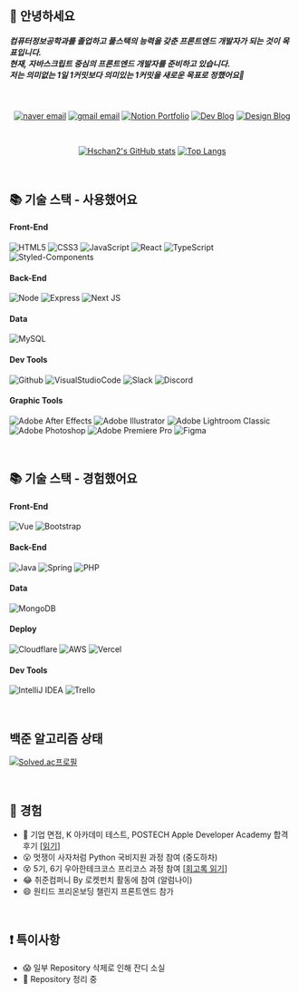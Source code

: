 ## 👋 안녕하세요 
<h5>컴퓨터정보공학과를 졸업하고 풀스택의 능력을 갖춘 프론트엔드 개발자가 되는 것이 목표입니다. <br/> 현재, 자바스크립트 중심의 프론트엔드 개발자를 준비하고 있습니다. <br/> 저는 의미없는 1일 1커밋보다 의미있는 1커밋을 새로운 목표로 정했어요💪</h5>   

<br />

<div align=center>
  
  [![naver email](https://img.shields.io/badge/Naver%20Mail-12A614?logo=naver&style=flat&logoColor=white)](mailto:seongchan_@naver.com)
  [![gmail email](https://img.shields.io/badge/Gmail-D21F1F?logo=google&style=flat&logoColor=white)](mailto:hseongchan2@gmail.com)
  [![Notion Portfolio](https://img.shields.io/badge/Notion_Portfolio-AEAEAE?logo=notion&style=flat&logoColor=white)](https://www.notion.so/HS-ead5a5d6a41a4116b63d4ec5bf830253)
  [![Dev Blog](https://img.shields.io/badge/Dev_Blog-000000?logo=tistory&style=flat&logoColor=white)](https://hseongchan2.tistory.com/)
  [![Design Blog](https://img.shields.io/badge/Design_Blog-2DB400?logo=naver&style=flat&logoColor=white)](https://blog.naver.com/seongchan)

<br />
  
[![Hschan2's GitHub stats](https://github-readme-stats.vercel.app/api?username=Hschan2&show_icons=true&theme=onedark)](https://github.com/Hschan2/github-readme-stats)
[![Top Langs](https://github-readme-stats.vercel.app/api/top-langs/?username=Hschan2&theme=onedark&layout=compact)](https://github.com/anuraghazra/github-readme-stats)
  
</div>

<br />

## 📚 기술 스택 - 사용했어요
<h4>Front-End</h4>

![HTML5](https://img.shields.io/badge/HTML5-E34F26?style=flat-square&logo=html5&logoColor=white)
![CSS3](https://img.shields.io/badge/CSS3-1572B6?style=flat-square&logo=css3&logoColor=white)
![JavaScript](https://img.shields.io/badge/JavaScript-F7DF1E?style=flat-square&logo=javascript&logoColor=black)
![React](https://img.shields.io/badge/React-61DAFB?style=flat-square&logo=React&logoColor=black)
![TypeScript](https://img.shields.io/badge/TypeScript-3178C6?style=flat-square&logo=Typescript&logoColor=white)
![Styled-Components](https://img.shields.io/badge/Styled_Components-DB7093?style=flat-square&logo=styled-components&logoColor=white)

<h4>Back-End</h4>

![Node](https://img.shields.io/badge/Node.js-339933?style=flat-square&logo=Node.js&logoColor=white)
![Express](https://img.shields.io/badge/Express-000000?style=flat-square&logo=Express&logoColor=white)
![Next JS](https://img.shields.io/badge/Next.js-000000?style=flat-square&logo=Next.js&logoColor=white)

<h4>Data</h4>

![MySQL](https://img.shields.io/badge/MySQL-4479A1?style=flat-square&logo=MySQL&logoColor=white)

<h4>Dev Tools</h4>

![Github](https://img.shields.io/badge/GitHub-181717?style=flat-square&logo=GitHub&logoColor=white)
![VisualStudioCode](https://img.shields.io/badge/Visual_Studio_Code-007ACC?style=flat-square&logo=Visual-Studio-Code&logoColor=white)
![Slack](https://img.shields.io/badge/Slack-4A154B?style=flat&logo=slack&logoColor=white)
![Discord](https://img.shields.io/badge/Discord-%235865F2.svg?style=flat&logo=discord&logoColor=white)

<h4>Graphic Tools</h4>

![Adobe After Effects](https://img.shields.io/badge/Adobe%20After%20Effects-9999FF.svg?style=flat&logo=Adobe%20After%20Effects&logoColor=white)
![Adobe Illustrator](https://img.shields.io/badge/Adobe%20Illustrator-%23FF9A00.svg?style=flat&logo=adobe%20illustrator&logoColor=white)
![Adobe Lightroom Classic](https://img.shields.io/badge/Adobe%20Lightroom%20Classic-31A8FF.svg?style=flat&logo=Adobe%20Lightroom%20Classic&logoColor=white)
![Adobe Photoshop](https://img.shields.io/badge/Adobe_Photoshop-%2331A8FF.svg?style=flat&logo=adobe%20photoshop&logoColor=white)
![Adobe Premiere Pro](https://img.shields.io/badge/Adobe%20Premiere%20Pro-9999FF.svg?style=flat&logo=Adobe%20Premiere%20Pro&logoColor=white)
![Figma](https://img.shields.io/badge/Figma-%23F24E1E.svg?style=flat&logo=Figma&logoColor=white)

<br />

## 📚 기술 스택 - 경험했어요

<h4>Front-End</h4>

![Vue](https://img.shields.io/badge/Vue.js-4FC08D?style=flat-square&logo=Vue.js&logoColor=white)
![Bootstrap](https://img.shields.io/badge/Bootstrap-7952B3?style=flat-square&logo=Bootstrap&logoColor=white)

<h4>Back-End</h4>

![Java](https://img.shields.io/badge/HTML5-E34F26?style=flat-square&logo=html5&logoColor=white)
![Spring](https://img.shields.io/badge/Spring-6DB33F?style=flat-square&logo=Spring&logoColor=white)
![PHP](https://img.shields.io/badge/PHP-777BB4?style=flat-square&logo=php&logoColor=white)

<h4>Data</h4>

![MongoDB](https://img.shields.io/badge/MongoDB-47A248?style=flat-square&logo=MongoDB&logoColor=white)

<h4>Deploy</h4>

![Cloudflare](https://img.shields.io/badge/Cloudflare-ED8B00?style=flat&logo=cloudflare&logoColor=white)
![AWS](https://img.shields.io/badge/Amazon_AWS-232F3E?style=flat-square&logo=amazonaws&logoColor=white)
![Vercel](https://img.shields.io/badge/Vercel-000000?style=flat-square&logo=Vercel&logoColor=white)

<h4>Dev Tools</h4>

![IntelliJ IDEA](https://img.shields.io/badge/IntelliJIDEA-000000.svg?style=flat&logo=intellij-idea&logoColor=white)
![Trello](https://img.shields.io/badge/Trello-%23026AA7.svg?style=flat&logo=Trello&logoColor=white)

<br/>

## 백준 알고리즘 상태

[![Solved.ac프로필](http://mazassumnida.wtf/api/v2/generate_badge?boj=hseongchan2)](https://solved.ac/hseongchan2)

<br />

<h2> 👣 경험 </h2>  

- 🎉 기업 면접, K 아카데미 테스트, POSTECH Apple Developer Academy 합격 후기 [[읽기](https://github.com/Hschan2/Experiment-Job_knowledge/tree/main/Experiment)]
- 😮 멋쟁이 사자처럼 Python 국비지원 과정 참여 (중도하차)
- 😵 5기, 6기 우아한테크코스 프리코스 과정 참여 [[회고록 읽기](https://hseongchan2.tistory.com/category/%EB%B6%80%ED%8A%B8%EC%BA%A0%ED%94%84/%EC%9A%B0%EC%95%84%ED%95%9C%ED%85%8C%ED%81%AC%EC%BD%94%EC%8A%A4)]
- 😂 취준컴퍼니 By 로켓펀치 활동에 참여 (알럼나이)
- 😄 원티드 프리온보딩 챌린지 프론트엔드 참가

<br />

<h2> ❗ 특이사항 </h2>

- 😱 일부 Repository 삭제로 인해 잔디 소실
- 🧱 Repository 정리 중   

<br/>
